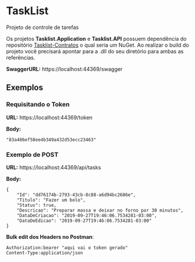 # TaskList
Projeto de controle de tarefas

Os projetos **Tasklist.Application** e **Tasklist.API** possuem dependência do repositório [Tasklist-Contratos](https://github.com/JFRode/Tasklist-Contratos) o qual seria um NuGet. Ao realizar o build do projeto você precisará apontar para a .dll do seu diretório para ambas as referências.

**SwaggerURL:** https://localhost:44369/swagger

## Exemplos

### Requisitando o Token
**URL:** https://localhost:44369/token

**Body:**
```
"83a486ef58ee4b349a432d53ecc23463"
```

### Exemplo de POST
**URL:** https://localhost:44369/api/tasks

**Body:**
```
{
    "Id": "dd76174b-2793-43cb-8c88-a6d94bc2686e",
    "Titulo": "Fazer um bolo",
    "Status": true,
    "Descricao": "Preparar massa e deixar no forno por 30 minutos",
    "DataDeCriacao": "2019-09-27T19:46:06.7534281-03:00",
    "DataDeEdicao": "2019-09-27T19:46:06.7534281-03:00"
}
```

**Bulk edit dos Headers no Postman**:
```
Authorization:bearer "aqui vai o token gerado"
Content-Type:application/json
```


